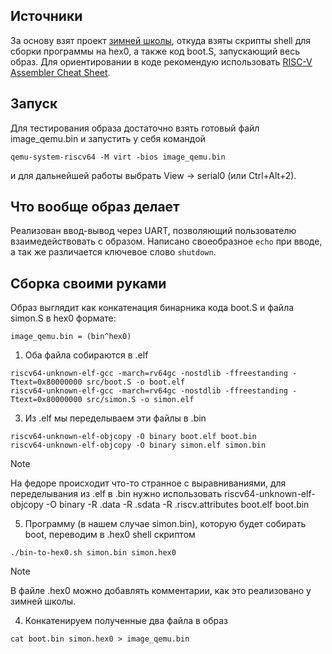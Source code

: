 ## Источники
За основу взят проект [зимней школы](https://github.com/ylab-nsu/ws25-bootstrap), откуда взяты скрипты shell для сборки программы на hex0, а также код boot.S, запускающий весь образ.
Для ориентировании в коде рекомендую использовать [RISC-V Assembler Cheat Sheet](https://projectf.io/posts/riscv-cheat-sheet/).

## Запуск
Для тестирования образа достаточно взять готовый файл image_qemu.bin и запустить у себя командой
```
qemu-system-riscv64 -M virt -bios image_qemu.bin
```  
и для дальнейшей работы выбрать View -> serial0 (или Ctrl+Alt+2).

## Что вообще образ делает
Реализован ввод-вывод через UART, позволяющий пользователю взаимедействовать с образом. 
Написано своеобразное `echo` при вводе, а так же различается ключевое слово `shutdown`.

## Сборка своими руками
Образ выглядит как конкатенация бинарника кода boot.S и файла simon.S в hex0 формате:
```
image_qemu.bin = (bin^hex0)
```
1. Оба файла собираются в .elf
```
riscv64-unknown-elf-gcc -march=rv64gc -nostdlib -ffreestanding -Ttext=0x80000000 src/boot.S -o boot.elf
riscv64-unknown-elf-gcc -march=rv64gc -nostdlib -ffreestanding -Ttext=0x80000000 src/simon.S -o simon.elf
```
3. Из .elf мы переделываем эти файлы в .bin
```
riscv64-unknown-elf-objcopy -O binary boot.elf boot.bin
riscv64-unknown-elf-objcopy -O binary simon.elf simon.bin
```
> [!NOTE]
> На федоре происходит что-то странное с выравниваниями, для переделывания из .elf в .bin нужно использовать
> riscv64-unknown-elf-objcopy -O binary -R .data -R .sdata -R .riscv.attributes boot.elf boot.bin
5. Программу (в нашем случае simon.bin), которую будет собирать boot, переводим в .hex0 shell скриптом
```
./bin-to-hex0.sh simon.bin simon.hex0
``` 
> [!NOTE]
> В файле .hex0 можно добавлять комментарии, как это реализовано у зимней школы.
4. Конкатенируем полученные два файла в образ
```
cat boot.bin simon.hex0 > image_qemu.bin
```
